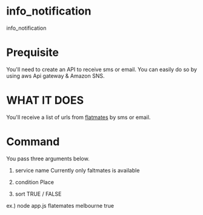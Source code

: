 # info_notification
info_notification
# Prequisite
You'll need to create an API to receive sms or email.
You can easily do so by using aws Api gateway & Amazon SNS.

# WHAT IT DOES
You'll receive a list of urls from [flatmates](https://flatmates.com.au/) by sms or email.

# Command
You pass three arguments below.

1. service name
Currently only faltmates is available

2. condition
Place

3. sort
TRUE / FALSE

ex.) node app.js flatemates melbourne true